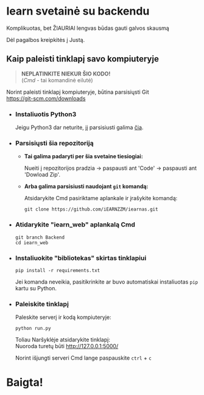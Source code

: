 # Iearn svetainė su backendu

Komplikuotas, bet ŽIAURIAI lengvas būdas gauti galvos skausmą

Dėl pagalbos kreipkitės į Justą.

## Kaip paleisti tinklapį savo kompiuteryje
> **NEPLATINKITE NIEKUR ŠIO KODO!**  
> (_Cmd_ - tai komandinė eilutė)

Norint paleisti tinklapį kompiuteryje, būtina parsisiųsti Git  
https://git-scm.com/downloads

* ### Instaliuotis Python3 ###

    Jeigu Python3 dar neturite, jį parsisiusti galima [čia](https://www.python.org/downloads/).

* ### Parsisiųsti šia repozitoriją ###

    * **Tai galima padaryti per šia svetaine tiesiogiai:**
    
        Nueiti į repozitorijos pradzia -> paspausti ant  'Code' -> paspausti ant 'Dowload Zip'.
    * **Arba galima parsisiusti naudojant `git` komandą:**
    
        Atsidarykite Cmd pasiriktame aplankale ir įrašykite komandą:
        ```
        git clone https://github.com/iEARNZZM/iearnas.git
        ```
* ### Atidarykite "iearn_web" aplankalą Cmd ###
    ```
    git branch Backend
    cd iearn_web
    ```
* ### Instaliuokite "bibliotekas" skirtas tinklapiui ###
    ```
    pip install -r requirements.txt
    ```
    Jei komanda neveikia, pasitikrinkite ar buvo automatiskai instaliuotas `pip` kartu su Python.
* ### Paleiskite tinklapį ###
    Paleskite serverį ir kodą kompiuteryje:
    ```
    python run.py
    ```
    Toliau Naršyklėje atsidarykite tinklapį:  
    Nuoroda turetų būti http://127.0.0.1:5000/
    
    Norint išjungti serveri Cmd lange paspauskite `ctrl` + `c`
    
# Baigta!